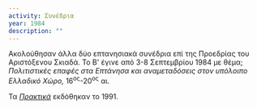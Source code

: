 ```yaml
---
activity: Συνέδρια
year: 1984
description: ""
---
```


Ακολούθησαν άλλα δύο επτανησιακά συνέδρια επί της Προεδρίας του Αριστόξενου Σκιαδά. Το Β' έγινε από 3-8 Σεπτεμβρίου 1984 με θέμα; *Πολιτιστικές επαφές στα Επτάνησα και αναμεταδόσεις στον υπόλοιπο Ελλαδικό Χώρο,* 16<sup>ος</sup>-20<sup>ος</sup> αι.

Τα [*Πρακτικά*](/publications/praktika_synedriwn/praktika_synedriou_02.html) εκδόθηκαν το 1991.